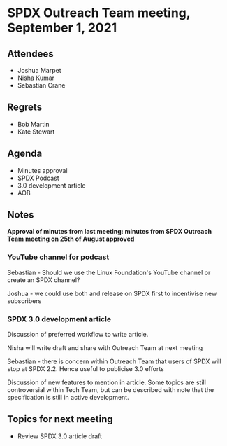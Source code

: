 # SPDX Outreach Team meeting, September 1, 2021

## Attendees

* Joshua Marpet
* Nisha Kumar
* Sebastian Crane

## Regrets

* Bob Martin
* Kate Stewart

## Agenda

* Minutes approval
* SPDX Podcast
* 3.0 development article
* AOB

## Notes

**Approval of minutes from last meeting: minutes from SPDX Outreach Team meeting on 25th of August approved**

### YouTube channel for podcast

Sebastian - Should we use the Linux Foundation's YouTube channel or create an SPDX channel?

Joshua - we could use both and release on SPDX first to incentivise new subscribers

### SPDX 3.0 development article

Discussion of preferred workflow to write article.

Nisha will write draft and share with Outreach Team at next meeting

Sebastian - there is concern within Outreach Team that users of SPDX will stop at SPDX 2.2. Hence useful to publicise 3.0 efforts

Discussion of new features to mention in article. Some topics are still controversial within Tech Team, but can be described with note that the specification is still in active development.

## Topics for next meeting

* Review SPDX 3.0 article draft
